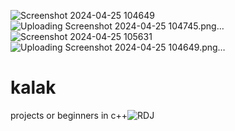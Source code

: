 ![Screenshot 2024-04-25 104649](https://github.com/user-attachments/assets/0c5072dd-9826-4427-bf22-e7d5edcdeb26)
![Uploading Screenshot 2024-04-25 104745.png…]()
![Screenshot 2024-04-25 105631](https://github.com/user-attachments/assets/e86bfd20-5a49-4ef7-b9ad-2614c117b368)
![Uploading Screenshot 2024-04-25 104649.png…]()
# kalak
projects or beginners in c++![RDJ](https://github.com/user-attachments/assets/1b51a9e8-ab40-4101-97f6-e85d92d3b24d)

